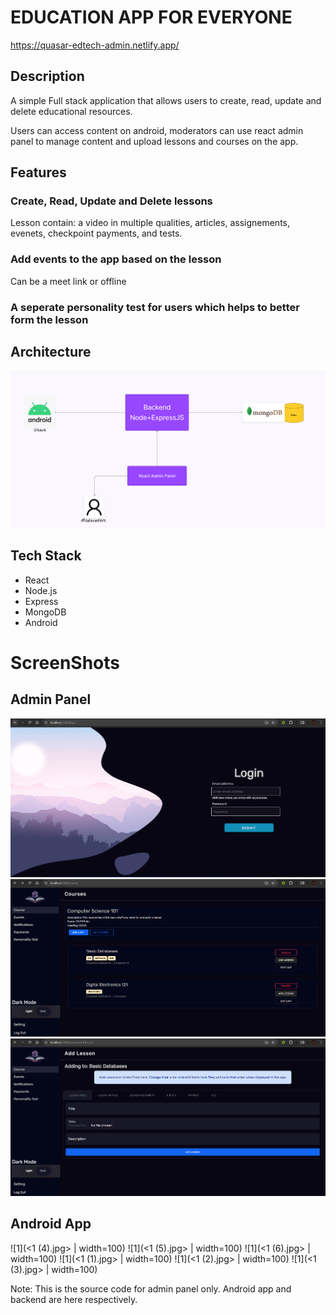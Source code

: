 # EDUCATION APP FOR EVERYONE
https://quasar-edtech-admin.netlify.app/

## Description
A simple Full stack application that allows users to create, read, update and delete educational resources. 

Users can access content on android, moderators can use react admin panel to manage content and upload lessons and courses on the app. 

## Features
### Create, Read, Update and Delete lessons 
Lesson contain: a video in multiple qualities, articles, assignements, evenets, checkpoint payments, and tests.

### Add events to the app based on the lesson
Can be a meet link or offline

### A seperate personality test for users which helps to better form the lesson

## Architecture

![alt text](image.png)

## Tech Stack
- React
- Node.js
- Express
- MongoDB
- Android

# ScreenShots

## Admin Panel
![alt text](image-3.png )
![alt text](image-1.png)
![alt text](image-2.png)

## Android App

![1](<1 (4).jpg> | width=100) ![1](<1 (5).jpg> | width=100) ![1](<1 (6).jpg> | width=100) ![1](<1 (1).jpg> | width=100) ![1](<1 (2).jpg> | width=100) ![1](<1 (3).jpg> | width=100)

Note: 
This is the source code for admin panel only. Android app and backend are here respectively.